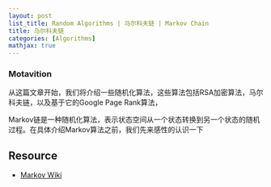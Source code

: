 ```yaml
---
layout: post
list_title: Random Algorithms | 马尔科夫链 | Markov Chain
title: 马尔科夫链 
categories: [Algorithms]
mathjax: true
---
```


### Motavition

从这篇文章开始，我们将介绍一些随机化算法，这些算法包括RSA加密算法，马尔科夫链，以及基于它的Google Page Rank算法，

Markov链是一种随机化算法，表示状态空间从一个状态转换到另一个状态的随机过程。在具体介绍Markov算法之前，我们先来感性的认识一下


## Resource

- [Markov Wiki](https://zh.wikipedia.org/wiki/%E9%A9%AC%E5%B0%94%E5%8F%AF%E5%A4%AB%E9%93%BE)
